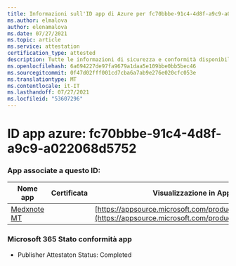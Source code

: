 ```yaml
---
title: Informazioni sull'ID app di Azure per fc70bbbe-91c4-4d8f-a9c9-a022068d5752
ms.author: elmalova
author: elenamalova
ms.date: 07/27/2021
ms.topic: article
ms.service: attestation
certification_type: attested
description: Tutte le informazioni di sicurezza e conformità disponibili per fc70bbbe-91c4-4d8f-a9c9-a022068d5752.
ms.openlocfilehash: 6a694227de97fa9679a1daa5e109bbe0bb5bec46
ms.sourcegitcommit: 0f47d02fff001cd7cba6a7ab9e276e020cfc053e
ms.translationtype: MT
ms.contentlocale: it-IT
ms.lasthandoff: 07/27/2021
ms.locfileid: "53607296"
---
```

# <a name="azure-app-id-fc70bbbe-91c4-4d8f-a9c9-a022068d5752"></a>ID app azure: fc70bbbe-91c4-4d8f-a9c9-a022068d5752


### <a name="apps-associated-with-this-id"></a>App associate a questo ID:
| **Nome app** | **Certificata** | **Visualizzazione in AppSource** |
|--------------|---------------|-----------------------|
| [Medxnote MT](https://docs.microsoft.com/microsoft-365-app-certification/forward/WA200001823) |  | [https://appsource.microsoft.com/product/office/WA200001823](https://appsource.microsoft.com/product/office/WA200001823) |

### <a name="microsoft-365-app-compliance-status"></a>Microsoft 365 Stato conformità app
- Publisher Attestaton Status: Completed
